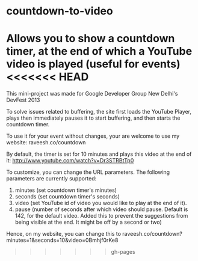 countdown-to-video
==================

Allows you to show a countdown timer, at the end of which a YouTube video is played (useful for events)
<<<<<<< HEAD
=======

This mini-project was made for Google Developer Group New Delhi's DevFest 2013

To solve issues related to buffering, the site first loads the YouTube Player, plays then immediately pauses it to start buffering, and then starts the countdown timer.

To use it for your event without changes, your are welcome to use my website: raveesh.co/countdown

By default, the timer is set for 10 minutes and plays this video at the end of it: http://www.youtube.com/watch?v=Dr3STRBtTp0


To customize, you can change the URL parameters. The following parameters are currently supported:
1. minutes (set countdown timer's minutes)
2. seconds (set countdown timer's seconds)
3. video (set YouTube id of video you would like to play at the end of it).
4. pause (number of seconds after which video should pause. Default is 142, for the default video. Added this to prevent the suggestions from being visible at the end. It might be off by a second or two)


Hence, on my website, you can change this to raveesh.co/countdown?minutes=1&seconds=10&video=0Bmhjf0rKe8
>>>>>>> gh-pages
